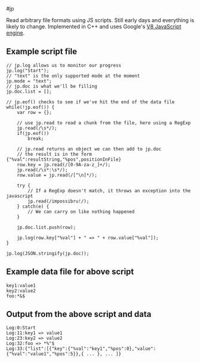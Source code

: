 #jp

Read arbitrary file formats using JS scripts.
Still early days and everything is likely to change. Implemented in C++ and uses Google's [V8 JavaScript engine](http://code.google.com/p/v8/).

## Example script file

    // jp.log allows us to monitor our progress
    jp.log("Start");
    // "text" is the only supported mode at the moment
    jp.mode = "text";
    // jp.doc is what we'll be filling
    jp.doc.list = [];

    // jp.eof() checks to see if we've hit the end of the data file
    while(!jp.eof()) {
        var row = {};

        // use jp.read to read a chunk from the file, here using a RegExp
        jp.read(/\s*/);
        if(jp.eof())
            break;

        // jp.read returns an object we can then add to jp.doc
        // the result is in the form {"%val":resultString,"%pos",positionInFile}
        row.key = jp.read(/[0-9A-za-z_]+/);
        jp.read(/\s*:\s*/);
        row.value = jp.read(/[^\n]*/);

        try {
            // If a RegExp doesn't match, it throws an exception into the javascript
            jp.read(/impossibru!/);
        } catch(e) {
            // We can carry on like nothing happened
        }

        jp.doc.list.push(row);

        jp.log(row.key["%val"] + " => " + row.value["%val"]);
    }

    jp.log(JSON.stringify(jp.doc));

## Example data file for above script

    key1:value1
    key2:value2
    foo:*&$

## Output from the above script and data

    Log:0:Start
    Log:11:key1 => value1
    Log:23:key2 => value2
    Log:32:foo => *%"$
    Log:33:{"list":[{"key":{"%val":"key1","%pos":0},"value":{"%val":"value1","%pos":5}},{ ... }, ... ]}
